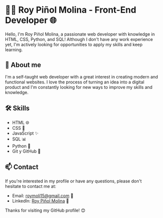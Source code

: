# 👨‍💻 Roy Piñol Molina - Front-End Developer 🌐

Hello, I'm Roy Piñol Molina, a passionate web developer with knowledge in HTML, CSS, Python, and SQL! Although I don't have any work experience yet, I'm actively looking for opportunities to apply my skills and keep learning.

## 📖 About me

I'm a self-taught web developer with a great interest in creating modern and functional websites. I love the process of turning an idea into a digital product and I'm constantly looking for new ways to improve my skills and knowledge.

## 🛠 Skills

- HTML 🌐
- CSS 💅
- JavaScript ✨
- SQL 📊
- Python 🐍
- Git y GitHub 📂

## 📫 Contact

If you're interested in my profile or have any questions, please don't hesitate to contact me at:

- Email: [roymoli15@gmail.com](mailto:roymoli15@gmail.com) 📧
- LinkedIn: [Roy Piñol Molina](https://www.linkedin.com/in/roy-piñol-molina/) 🔗

Thanks for visiting my GitHub profile! 😊
